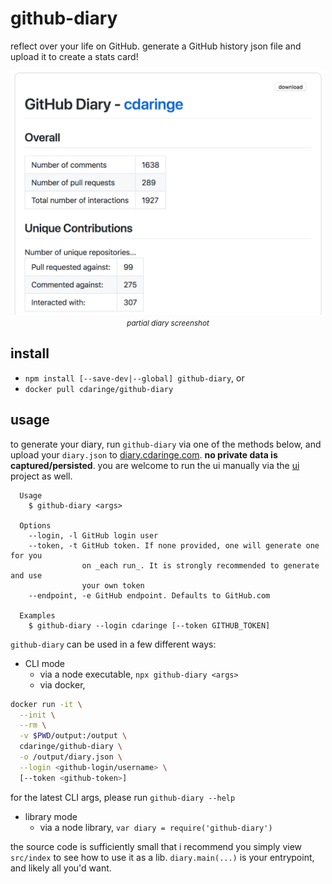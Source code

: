 # github-diary

reflect over your life on GitHub. generate a GitHub history json file and upload it to create a stats card!

<div width='100%' style='text-align: center;'>
  <img src='https://github.com/cdaringe/github-diary/blob/master/packages/diary/img/screenshot.png?raw=true' width='500px' /><br/>
  <small><i><caption>partial diary screenshot</caption></i></small>
</div>

## install

- `npm install [--save-dev|--global] github-diary`, or
- `docker pull cdaringe/github-diary`

## usage

to generate your diary, run `github-diary` via one of the methods below, and
upload your `diary.json` to [diary.cdaringe.com](https://diary.cdaringe.com). **no private data is captured/persisted**. you are welcome to run the ui manually via the [ui](https://github.com/cdaringe/github-diary/tree/master/packages/ui) project as well.

```
  Usage
    $ github-diary <args>

  Options
    --login, -l GitHub login user
    --token, -t GitHub token. If none provided, one will generate one for you
                on _each run_. It is strongly recommended to generate and use
                your own token
    --endpoint, -e GitHub endpoint. Defaults to GitHub.com

  Examples
    $ github-diary --login cdaringe [--token GITHUB_TOKEN]
```

`github-diary` can be used in a few different ways:

- CLI mode
  - via a node executable, `npx github-diary <args>`
  - via docker,

```sh
docker run -it \
  --init \
  --rm \
  -v $PWD/output:/output \
  cdaringe/github-diary \
  -o /output/diary.json \
  --login <github-login/username> \
  [--token <github-token>]
```

for the latest CLI args, please run `github-diary --help`

- library mode
  - via a node library, `var diary = require('github-diary')`

the source code is sufficiently small that i recommend you simply view `src/index`
to see how to use it as a lib.  `diary.main(...)` is your entrypoint, and likely all you'd want.
